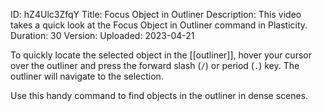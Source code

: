 ID: hZ4Ulc3ZfqY
Title: Focus Object in Outliner
Description: This video takes a quick look at the Focus Object in Outliner command in Plasticity.
Duration: 30
Version: 
Uploaded: 2023-04-21

To quickly locate the selected object in the [[outliner]], hover your cursor over the outliner and press the forward slash (`/`) or period (`.`) key. The outliner will navigate to the selection.

Use this handy command to find objects in the outliner in dense scenes.
